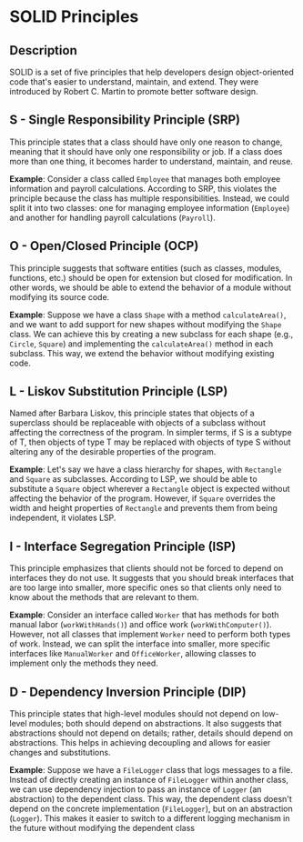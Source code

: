# SOLID Principles

## Description

SOLID is a set of five principles that help developers design object-oriented code that's easier to understand, maintain, and extend. They were introduced by Robert C. Martin to promote better software design.

## **S - Single Responsibility Principle (SRP)**

This principle states that a class should have only one reason to change, meaning that it should have only one responsibility or job. If a class does more than one thing, it becomes harder to understand, maintain, and reuse.

**Example**: Consider a class called `Employee` that manages both employee information and payroll calculations. According to SRP, this violates the principle because the class has multiple responsibilities. Instead, we could split it into two classes: one for managing employee information (`Employee`) and another for handling payroll calculations (`Payroll`).

## **O - Open/Closed Principle (OCP)**&#x20;

This principle suggests that software entities (such as classes, modules, functions, etc.) should be open for extension but closed for modification. In other words, we should be able to extend the behavior of a module without modifying its source code.

**Example**: Suppose we have a class `Shape` with a method `calculateArea()`, and we want to add support for new shapes without modifying the `Shape` class. We can achieve this by creating a new subclass for each shape (e.g., `Circle`, `Square`) and implementing the `calculateArea()` method in each subclass. This way, we extend the behavior without modifying existing code.

## **L - Liskov Substitution Principle (LSP)**&#x20;

Named after Barbara Liskov, this principle states that objects of a superclass should be replaceable with objects of a subclass without affecting the correctness of the program. In simpler terms, if S is a subtype of T, then objects of type T may be replaced with objects of type S without altering any of the desirable properties of the program.

**Example**: Let's say we have a class hierarchy for shapes, with `Rectangle` and `Square` as subclasses. According to LSP, we should be able to substitute a `Square` object wherever a `Rectangle` object is expected without affecting the behavior of the program. However, if `Square` overrides the width and height properties of `Rectangle` and prevents them from being independent, it violates LSP.

## **I - Interface Segregation Principle (ISP)**&#x20;

This principle emphasizes that clients should not be forced to depend on interfaces they do not use. It suggests that you should break interfaces that are too large into smaller, more specific ones so that clients only need to know about the methods that are relevant to them.

**Example**: Consider an interface called `Worker` that has methods for both manual labor (`workWithHands()`) and office work (`workWithComputer()`). However, not all classes that implement `Worker` need to perform both types of work. Instead, we can split the interface into smaller, more specific interfaces like `ManualWorker` and `OfficeWorker`, allowing classes to implement only the methods they need.

## **D - Dependency Inversion Principle (DIP)**&#x20;

This principle states that high-level modules should not depend on low-level modules; both should depend on abstractions. It also suggests that abstractions should not depend on details; rather, details should depend on abstractions. This helps in achieving decoupling and allows for easier changes and substitutions.

**Example**: Suppose we have a `FileLogger` class that logs messages to a file. Instead of directly creating an instance of `FileLogger` within another class, we can use dependency injection to pass an instance of `Logger` (an abstraction) to the dependent class. This way, the dependent class doesn't depend on the concrete implementation (`FileLogger`), but on an abstraction (`Logger`). This makes it easier to switch to a different logging mechanism in the future without modifying the dependent class

